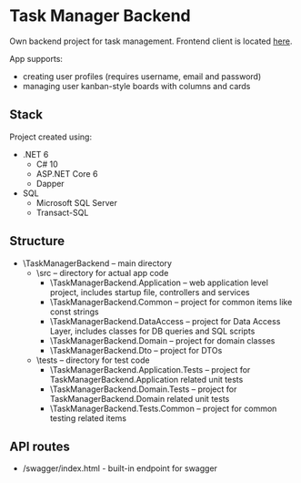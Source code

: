 # Task Manager Backend

Own backend project for task management. Frontend client is located [here](https://github.com/BashMat/task-manager-frontend).

App supports:
- creating user profiles (requires username, email and password)
- managing user kanban-style boards with columns and cards

## Stack
Project created using:
- .NET 6
  - C# 10
  - ASP.NET Core 6
  - Dapper
- SQL
  - Microsoft SQL Server
  - Transact-SQL

## Structure
- \TaskManagerBackend – main directory
  - \src – directory for actual app code
    - \TaskManagerBackend.Application – web application level project, includes startup file, controllers and services
    - \TaskManagerBackend.Common – project for common items like const strings
    - \TaskManagerBackend.DataAccess – project for Data Access Layer, includes classes for DB queries and SQL scripts
    - \TaskManagerBackend.Domain – project for domain classes
    - \TaskManagerBackend.Dto – project for DTOs
  - \tests – directory for test code
    - \TaskManagerBackend.Application.Tests – project for TaskManagerBackend.Application related unit tests
    - \TaskManagerBackend.Domain.Tests – project for TaskManagerBackend.Domain related unit tests
    - \TaskManagerBackend.Tests.Common – project for common testing related items

## API routes
- /swagger/index.html - built-in endpoint for swagger